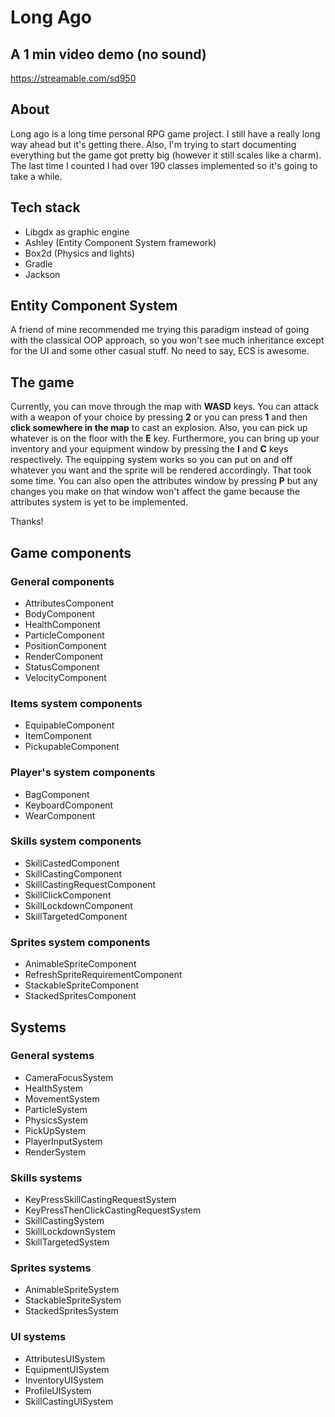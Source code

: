 # Long Ago

## A 1 min video demo (no sound)
https://streamable.com/sd950

## About
Long ago is a long time personal RPG game project. I still have a really long way ahead but it's getting there. Also, I'm trying to start documenting everything but the game got pretty big (however it still scales like a charm). The last time I counted I had over 190 classes implemented so it's going to take a while.

## Tech stack
* Libgdx as graphic engine
* Ashley (Entity Component System framework)
* Box2d (Physics and lights)
* Gradle
* Jackson

## Entity Component System
A friend of mine recommended me trying this paradigm instead of going with the classical OOP approach, so you won't see much inheritance except for the UI and some other casual stuff. No need to say, ECS is awesome.

## The game
Currently, you can move through the map with **WASD** keys. You can attack with a weapon of your choice by pressing **2** or you can press **1** and then **click somewhere in the map** to cast an explosion. Also, you can pick up whatever is on the floor with the **E** key. Furthermore, you can bring up your inventory and your equipment window by pressing the **I** and **C** keys respectively. The equipping system works so you can put on and off whatever you want and the sprite will be rendered accordingly. That took some time. You can also open the attributes window by pressing **P** but any changes you make on that window won't affect the game because the attributes system is yet to be implemented.

Thanks!

## Game components
### General components
* AttributesComponent
* BodyComponent
* HealthComponent
* ParticleComponent
* PositionComponent
* RenderComponent
* StatusComponent
* VelocityComponent

### Items system components
* EquipableComponent
* ItemComponent
* PickupableComponent

### Player's system components
* BagComponent
* KeyboardComponent
* WearComponent

### Skills system components
* SkillCastedComponent
* SkillCastingComponent
* SkillCastingRequestComponent
* SkillClickComponent
* SkillLockdownComponent
* SkillTargetedComponent

### Sprites system components
* AnimableSpriteComponent
* RefreshSpriteRequirementComponent
* StackableSpriteComponent
* StackedSpritesComponent

## Systems
### General systems
* CameraFocusSystem
* HealthSystem
* MovementSystem
* ParticleSystem
* PhysicsSystem
* PickUpSystem
* PlayerInputSystem
* RenderSystem

### Skills systems
* KeyPressSkillCastingRequestSystem
* KeyPressThenClickCastingRequestSystem
* SkillCastingSystem
* SkillLockdownSystem
* SkillTargetedSystem

### Sprites systems
* AnimableSpriteSystem
* StackableSpriteSystem
* StackedSpritesSystem

### UI systems
* AttributesUISystem
* EquipmentUISystem
* InventoryUISystem
* ProfileUISystem
* SkillCastingUISystem